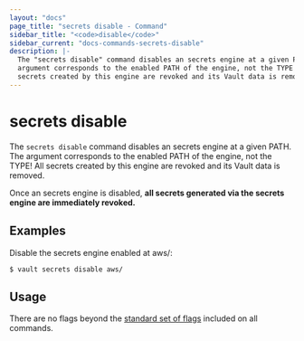 ```yaml
---
layout: "docs"
page_title: "secrets disable - Command"
sidebar_title: "<code>disable</code>"
sidebar_current: "docs-commands-secrets-disable"
description: |-
  The "secrets disable" command disables an secrets engine at a given PATH. The
  argument corresponds to the enabled PATH of the engine, not the TYPE! All
  secrets created by this engine are revoked and its Vault data is removed.
---
```


# secrets disable

The `secrets disable` command disables an secrets engine at a given PATH. The
argument corresponds to the enabled PATH of the engine, not the TYPE! All
secrets created by this engine are revoked and its Vault data is removed.

Once an secrets engine is disabled, **all secrets generated via the secrets
engine are immediately revoked.**

## Examples

Disable the secrets engine enabled at aws/:

```text
$ vault secrets disable aws/
```

## Usage

There are no flags beyond the [standard set of flags](/docs/commands/index.html)
included on all commands.
